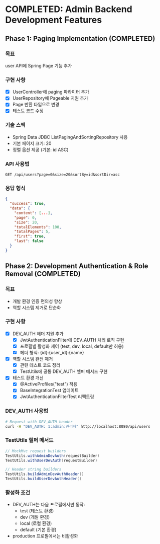 # COMPLETED: Admin Backend Development Features

## Phase 1: Paging Implementation (COMPLETED)

### 목표
user API에 Spring Page 기능 추가

### 구현 사항
- [x] UserController에 paging 파라미터 추가
- [x] UserRepository에 Pageable 지원 추가  
- [x] Page<User> 반환 타입으로 변경
- [x] 테스트 코드 수정

### 기술 스펙
- Spring Data JDBC ListPagingAndSortingRepository 사용
- 기본 페이지 크기: 20
- 정렬 옵션 제공 (기본: id ASC)

### API 사용법
```
GET /api/users?page=0&size=20&sortBy=id&sortDir=asc
```

### 응답 형식
```json
{
  "success": true,
  "data": {
    "content": [...],
    "page": 0,
    "size": 20,
    "totalElements": 100,
    "totalPages": 5,
    "first": true,
    "last": false
  }
}
```

## Phase 2: Development Authentication & Role Removal (COMPLETED)

### 목표
- 개발 환경 인증 편의성 향상
- 역할 시스템 제거로 단순화

### 구현 사항
- [x] DEV_AUTH 헤더 지원 추가
  - [x] JwtAuthenticationFilter에 DEV_AUTH 처리 로직 구현
  - [x] 프로필별 활성화 제어 (test, dev, local, default만 허용)
  - [x] 헤더 형식: {id}:{user_id}:{name}
- [x] 역할 시스템 완전 제거
  - [x] 관련 테스트 코드 정리
  - [x] TestUtils에 공통 DEV_AUTH 헬퍼 메서드 구현
- [x] 테스트 환경 개선
  - [x] @ActiveProfiles("test") 적용
  - [x] BaseIntegrationTest 업데이트
  - [x] JwtAuthenticationFilterTest 리팩토링

### DEV_AUTH 사용법
```bash
# Request with DEV_AUTH header
curl -H "DEV_AUTH: 1:admin:관리자" http://localhost:8080/api/users
```

### TestUtils 헬퍼 메서드
```java
// MockMvc request builders
TestUtils.withAdminDevAuth(requestBuilder)
TestUtils.withUserDevAuth(requestBuilder)

// Header string builders  
TestUtils.buildAdminDevAuthHeader()
TestUtils.buildUserDevAuthHeader()
```

### 활성화 조건
- DEV_AUTH는 다음 프로필에서만 동작:
  - test (테스트 환경)
  - dev (개발 환경)  
  - local (로컬 환경)
  - default (기본 환경)
- production 프로필에서는 비활성화